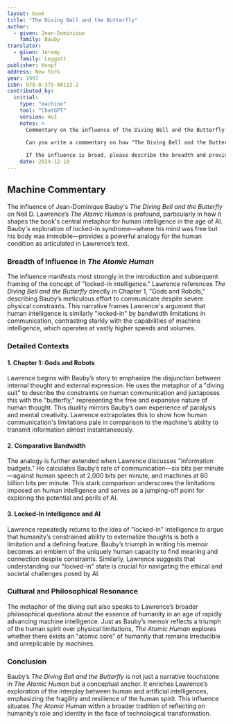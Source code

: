 ```yaml
---
layout: book
title: "The Diving Bell and the Butterfly"
author:
  - given: Jean-Dominique
    family: Bauby
translator:
  - given: Jeremy
    family: Leggatt
publisher: Knopf
address: New York
year: 1997
isbn: 978-0-375-40115-2
contributed_by:
  initial:
    type: "machine"
    tool: "ChatGPT"
    version: 4o1
    notes: >
	  Commentary on the influence of the Diving Bell and the Butterfly on The Atomic Human triggered by the following prompt:
        
	  Can you write a commentary on how "The Diving Bell and the Butterfly" influenced the Atomic Human. 

      If the influence is broad, please describe the breadth and provide detailed contexts (perhaps with chapter references) as to where it comes up.
    date: 2024-12-19
---
```


<div class="machine-commentary" markdown="1">

## Machine Commentary

The influence of Jean-Dominique Bauby's *The Diving Bell and the Butterfly* on Neil D. Lawrence’s *The Atomic Human* is profound, particularly in how it shapes the book's central metaphor for human intelligence in the age of AI. Bauby's exploration of locked-in syndrome—where his mind was free but his body was immobile—provides a powerful analogy for the human condition as articulated in Lawrence’s text.

### Breadth of Influence in *The Atomic Human*

The influence manifests most strongly in the introduction and subsequent framing of the concept of "locked-in intelligence." Lawrence references *The Diving Bell and the Butterfly* directly in Chapter 1, "Gods and Robots," describing Bauby’s meticulous effort to communicate despite severe physical constraints. This narrative frames Lawrence's argument that human intelligence is similarly "locked-in" by bandwidth limitations in communication, contrasting starkly with the capabilities of machine intelligence, which operates at vastly higher speeds and volumes.

### Detailed Contexts

#### 1. **Chapter 1: Gods and Robots**

Lawrence begins with Bauby’s story to emphasize the disjunction between internal thought and external expression. He uses the metaphor of a "diving suit" to describe the constraints on human communication and juxtaposes this with the "butterfly," representing the free and expansive nature of human thought. This duality mirrors Bauby’s own experience of paralysis and mental creativity. Lawrence extrapolates this to show how human communication's limitations pale in comparison to the machine's ability to transmit information almost instantaneously.

#### 2. **Comparative Bandwidth**

The analogy is further extended when Lawrence discusses "information budgets." He calculates Bauby’s rate of communication—six bits per minute—against human speech at 2,000 bits per minute, and machines at 60 billion bits per minute. This stark comparison underscores the limitations imposed on human intelligence and serves as a jumping-off point for exploring the potential and perils of AI.

#### 3. **Locked-In Intelligence and AI**

Lawrence repeatedly returns to the idea of "locked-in" intelligence to argue that humanity’s constrained ability to externalize thoughts is both a limitation and a defining feature. Bauby’s triumph in writing his memoir becomes an emblem of the uniquely human capacity to find meaning and connection despite constraints. Similarly, Lawrence suggests that understanding our "locked-in" state is crucial for navigating the ethical and societal challenges posed by AI.

### Cultural and Philosophical Resonance

The metaphor of the diving suit also speaks to Lawrence’s broader philosophical questions about the essence of humanity in an age of rapidly advancing machine intelligence. Just as Bauby’s memoir reflects a triumph of the human spirit over physical limitations, *The Atomic Human* explores whether there exists an "atomic core" of humanity that remains irreducible and unreplicable by machines.

### Conclusion

Bauby’s *The Diving Bell and the Butterfly* is not just a narrative touchstone in *The Atomic Human* but a conceptual anchor. It enriches Lawrence’s exploration of the interplay between human and artificial intelligences, emphasizing the fragility and resilience of the human spirit. This influence situates *The Atomic Human* within a broader tradition of reflecting on humanity’s role and identity in the face of technological transformation.

</div>
